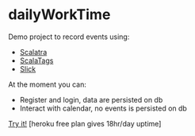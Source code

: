 # dailyWorkTime #

Demo project to record events using:
* [Scalatra](http://scalatra.org)
* [ScalaTags](https://github.com/lihaoyi/scalatags)
* [Slick](http://slick.typesafe.com)

At the moment you can:
* Register and login, data are persisted on db
* Interact with calendar, no events is persisted on db

[Try it!](https://dailyworktime.herokuapp.com) [heroku free plan gives 18hr/day uptime]

